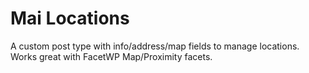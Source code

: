 # Mai Locations

A custom post type with info/address/map fields to manage locations. Works great with FacetWP Map/Proximity facets.
